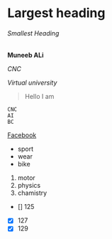 # Largest heading
###### Smallest Heading
**Muneeb ALi**

_CNC_

*_Virtual university_*

> Hello I am

```
CNC
AI
BC
```

[Facebook](http://facebook.com)

- sport
- wear
- bike

1. motor
2. physics
3. chamistry

- [] 125
- [x] 127 
- [x] 129
